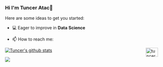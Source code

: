 ### Hi I'm Tuncer Atac👋

Here are some ideas to get you started:

- 💻 Eager to improve in **Data** **Science**

- 📫 How to reach me:
<p align="left" dir="auto">
<a href="https://www.linkedin.com/in/tunceratac/" rel="nofollow"><img align="right" src="https://raw.githubusercontent.com/rahuldkjain/github-profile-readme-generator/master/src/images/icons/Social/linked-in-alt.svg" alt="tunceratac/" height="30" width="40" style="max-width: 100%;"></a>



<a href="https://github.com/tunceratac/github-readme-stats"><img align="center" src="https://github-readme-stats.vercel.app/api?username=tunceratac&show_icons=true&include_all_commits=true&theme=buefy&hide_border=true" alt="Tuncer's github stats" /></a> 

<a href="https://github.com/tunceratac/github-readme-stats"><img align="center" src="https://github-readme-stats.vercel.app/api/top-langs/?username=tunceratac&layout=compact&theme=buefy&hide_border=true" /></a>
